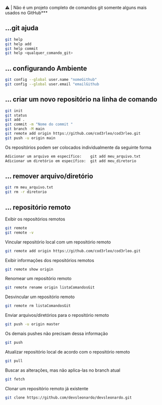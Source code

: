 ⚠ | Não é um projeto completo de comandos git somente alguns mais usados no GitHub***

## ...git ajuda

```bash
git help
git help add
git help commit
git help <qualquer_comando_git> 
```



## ... configurando Ambiente
 ```bash
git config --global user.name "nomeGithub"
git config --global user.email "emailGithub
```

## ... criar um novo repositório na linha de comando

```bash
git init
git status
git add .
git commit -m "Nome do commit "
git branch -M main
git remote add origin https://github.com/cod3rleo/cod3rleo.git
git push -u origin main
```
Os repositórios podem ser colocados individualmente da seguinte forma

```bash
Adicionar um arquivo em específico:    git add meu_arquivo.txt
Adicionar um diretório em específico:  git add meu_diretorio
```

## ... remover arquivo/diretório

```bash
git rm meu_arquivo.txt
git rm -r diretorio
```

## ... repositório remoto

Exibir os repositórios remotos
```bash
git remote
git remote -v
```
Vincular repositório local com um repositório remoto
```bash
git remote add origin https://github.com/cod3rleo/cod3rleo.git
```
Exibir informações dos repositórios remotos
```bash
git remote show origin
```

Renomear um repositório remoto
```bash
git remote rename origin listaComandosGit
```

Desvincular um repositório remoto
```bash
git remote rm listaComandosGit
```

Enviar arquivos/diretórios para o repositório remoto
```bash
git push -u origin master
```

Os demais pushes não precisam dessa informação
```bash
git push
```

Atualizar repositório local de acordo com o repositório remoto
```bash
git pull
```

Buscar as alterações, mas não aplica-las no branch atual
```bash
git fetch
```

Clonar um repositório remoto já existente
```bash
git clone https://github.com/devsleonardo/devsleonardo.git
```
